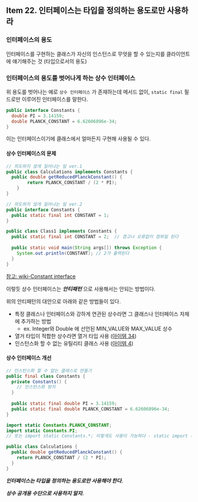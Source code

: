 ## Item 22. 인터페이스는 타입을 정의하는 용도로만 사용하라

  

### 인터페이스의 용도

인터페이스를 구현하는 클래스가 자신의 인스턴스로 무엇을 할 수 있는지를 클라이언트에 얘기해주는 것 (타입으로서의 용도)

  

### 인터페이스의 용도를 벗어나게 하는 상수 인터페이스

위 용도를 벗어나는 예로 `상수 인터페이스` 가 존재하는데 메서드 없이, `static final` 필드로만 이루어진 인터페이스를 말한다.

```java
public interface Constants {
  double PI = 3.14159;
  double PLANCK_CONSTANT = 6.62606896e-34;
}
```

이는 인터페이스이기에 클래스에서 얼마든지 구현해 사용될 수 있다.

  

#### 상수 인터페이스의 문제

```java
// 의도하지 않게 일어나는 일 ver.1
public class Calculations implements Constants {
  public double getReducedPlanckConstant() {
		return PLANCK_CONSTANT / (2 * PI);
	}
}
```

  

```java
// 의도하지 않게 일어나는 일 ver.2
public interface Constants {
  public static final int CONSTANT = 1;
}

public class Class1 implements Constants {
  public static final int CONSTANT = 2;  // 경고나 오류없이 컴파일 된다
  
  public static void main(String args[]) throws Exception {
    System.out.println(CONSTANT); // 2가 출력된다
  }
}
```

[참고: wiki-Constant interface](https://en.wikipedia.org/wiki/Constant_interface#cite_note-2)

  

이렇듯 상수 인터페이스는 ***안티패턴*** 으로 사용해서는 안되는 방법이다.

위의 안티패턴의 대안으로 아래와 같은 방법들이 있다.

- 특정 클래스나 인터페이스와 강하게 연관된 상수라면 그 클래스나 인터페이스 자체에 추가하는 방법
  - ex. Integer와 Double 에 선언된 MIN_VALUE와 MAX_VALUE 상수
- 열거 타입이 적합한 상수라면 열거 타입 사용 ([아이템 34](Item34.md))
- 인스턴스화 할 수 없는 유틸리티 클래스 사용 ([아이템 4](Item04.md)) 

  

#### 상수 인터페이스 개선

```java
// 인스턴스화 할 수 없는 클래스로 만들기
public final class Constants {
  private Constants() {
    // 인스턴스화 방지
  }
  
  public static final double PI = 3.14159;
  public static final double PLANCK_CONSTANT = 6.62606896e-34;
}
```

  

```java
import static Constants.PLANCK_CONSTANT;
import static Constants.PI;
// 또는 import static Constants.*; 이렇게도 사용이 가능하다 - static import 사용

public class Calculations {
  public double getReducedPlanckConstant() {
    return PLANCK_CONSTANT / (2 * PI);
  }
}
```

   

  

***인터페이스는 타입을 정의하는 용도로만 사용해야 한다.***

***상수 공개용 수단으로 사용하지 말자.***

